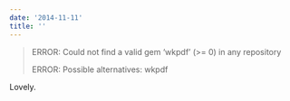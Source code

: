 ```yaml
---
date: '2014-11-11'
title: ''
---
```


>ERROR: Could not find a valid gem ‘wkpdf’ (>= 0) in any repository 
>
>ERROR: Possible alternatives: wkpdf

Lovely.
